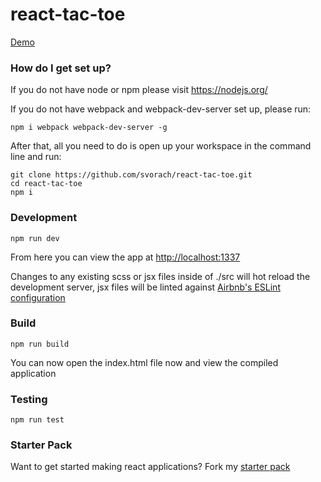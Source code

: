 # react-tac-toe #
[Demo](http://svorach.github.io/react-tac-toe/)

### How do I get set up? ###
If you do not have node or npm please visit <https://nodejs.org/> 

If you do not have webpack and webpack-dev-server set up, please run:

    npm i webpack webpack-dev-server -g

After that, all you need to do is open up your workspace in the command line and run:

    git clone https://github.com/svorach/react-tac-toe.git
    cd react-tac-toe
    npm i

### Development

    npm run dev

From here you can view the app at <http://localhost:1337>

Changes to any existing scss or jsx files inside of ./src will hot reload the development server, jsx files will be linted against [Airbnb's ESLint configuration](https://github.com/airbnb/javascript/tree/master/packages/eslint-config-airbnb)

### Build

    npm run build

You can now open the index.html file now and view the compiled application

### Testing

    npm run test

### Starter Pack

Want to get started making react applications? Fork my [starter pack](https://github.com/svorach/react-redux-webpack-starter)
